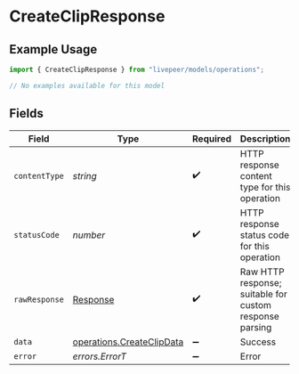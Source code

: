 # CreateClipResponse

## Example Usage

```typescript
import { CreateClipResponse } from "livepeer/models/operations";

// No examples available for this model
```

## Fields

| Field                                                                  | Type                                                                   | Required                                                               | Description                                                            |
| ---------------------------------------------------------------------- | ---------------------------------------------------------------------- | ---------------------------------------------------------------------- | ---------------------------------------------------------------------- |
| `contentType`                                                          | *string*                                                               | :heavy_check_mark:                                                     | HTTP response content type for this operation                          |
| `statusCode`                                                           | *number*                                                               | :heavy_check_mark:                                                     | HTTP response status code for this operation                           |
| `rawResponse`                                                          | [Response](https://developer.mozilla.org/en-US/docs/Web/API/Response)  | :heavy_check_mark:                                                     | Raw HTTP response; suitable for custom response parsing                |
| `data`                                                                 | [operations.CreateClipData](../../models/operations/createclipdata.md) | :heavy_minus_sign:                                                     | Success                                                                |
| `error`                                                                | *errors.ErrorT*                                                        | :heavy_minus_sign:                                                     | Error                                                                  |